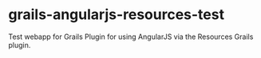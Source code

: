 grails-angularjs-resources-test
===============================

Test webapp for Grails Plugin for using AngularJS via the Resources Grails plugin.
